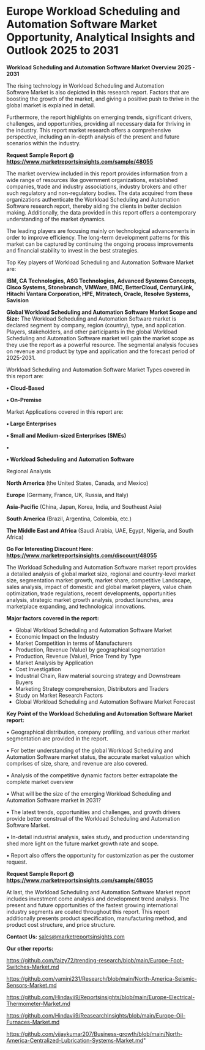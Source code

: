 # Europe Workload Scheduling and Automation Software Market Opportunity, Analytical Insights and Outlook 2025 to 2031

<Strong> Workload Scheduling and Automation Software Market Overview 2025 - 2031</strong>

The rising technology in Workload Scheduling and Automation Software Market is also depicted in this research report. Factors that are boosting the growth of the market, and giving a positive push to thrive in the global market is explained in detail.

Furthermore, the report highlights on emerging trends, significant drivers, challenges, and opportunities, providing all necessary data for thriving in the industry. This report market research offers a comprehensive perspective, including an in-depth analysis of the present and future scenarios within the industry.

<strong>Request Sample Report @ <a href=https://www.marketreportsinsights.com/sample/48055>https://www.marketreportsinsights.com/sample/48055</a></strong>

The market overview included in this report provides information from a wide range of resources like government organizations, established companies, trade and industry associations, industry brokers and other such regulatory and non-regulatory bodies. The data acquired from these organizations authenticate the Workload Scheduling and Automation Software research report, thereby aiding the clients in better decision making. Additionally, the data provided in this report offers a contemporary understanding of the market dynamics.

The leading players are focusing mainly on technological advancements in order to improve efficiency. The long-term development patterns for this market can be captured by continuing the ongoing process improvements and financial stability to invest in the best strategies.

Top Key players of Workload Scheduling and Automation Software Market are:

<strong>IBM, CA Technologies, ASG Technologies, Advanced Systems Concepts, Cisco Systems, Stonebranch, VMWare, BMC, BetterCloud, CenturyLink, Hitachi Vantara Corporation, HPE, Mitratech, Oracle, Resolve Systems, Savision</strong>

<strong><b>Global Workload Scheduling and Automation Software Market Scope and Size:</b></strong>
The Workload Scheduling and Automation Software market is declared segment by company, region (country), type, and application. Players, stakeholders, and other participants in the global Workload Scheduling and Automation Software market will gain the market scope as they use the report as a powerful resource. The segmental analysis focuses on revenue and product by type and application and the forecast period of 2025-2031.

Workload Scheduling and Automation Software Market Types covered in this report are:

<strong>•  Cloud-Based

•  On-Premise</strong>

Market Applications covered in this report are:

<strong>•  Large Enterprises

•  Small and Medium-sized Enterprises (SMEs)

•  

•  Workload Scheduling and Automation Software</strong> 

Regional Analysis

<strong>North America</strong> (the United States, Canada, and Mexico)

<strong>Europe</strong> (Germany, France, UK, Russia, and Italy)

<strong>Asia-Pacific</strong> (China, Japan, Korea, India, and Southeast Asia)

<strong>South America</strong> (Brazil, Argentina, Colombia, etc.)

<strong>The Middle East and Africa</strong> (Saudi Arabia, UAE, Egypt, Nigeria, and South Africa)

<strong>Go For Interesting Discount Here: <a href=https://www.marketreportsinsights.com/discount/48055>https://www.marketreportsinsights.com/discount/48055</a></strong>

The Workload Scheduling and Automation Software market report provides a detailed analysis of global market size, regional and country-level market size, segmentation market growth, market share, competitive Landscape, sales analysis, impact of domestic and global market players, value chain optimization, trade regulations, recent developments, opportunities analysis, strategic market growth analysis, product launches, area marketplace expanding, and technological innovations.

<strong><b>Major factors covered in the report:</b></strong>
<ul>
  <li>Global Workload Scheduling and Automation Software Market </li>
  <li>Economic Impact on the Industry</li>
  <li>Market Competition in terms of Manufacturers</li>
  <li>Production, Revenue (Value) by geographical segmentation</li>
  <li>Production, Revenue (Value), Price Trend by Type</li>
  <li>Market Analysis by Application</li>
  <li>Cost Investigation</li>
  <li>Industrial Chain, Raw material sourcing strategy and Downstream Buyers</li>
  <li>Marketing Strategy comprehension, Distributors and Traders</li>
  <li>Study on Market Research Factors</li>
  <li>Global Workload Scheduling and Automation Software Market Forecast</li>
</ul>

<strong><b>Key Point of the Workload Scheduling and Automation Software Market report:</b></strong>

• Geographical distribution, company profiling, and various other market segmentation are provided in the report.

• For better understanding of the global Workload Scheduling and Automation Software market status, the accurate market valuation which comprises of size, share, and revenue are also covered.

• Analysis of the competitive dynamic factors better extrapolate the complete market overview

• What will be the size of the emerging Workload Scheduling and Automation Software market in 2031?

• The latest trends, opportunities and challenges, and growth drivers provide better construal of the Workload Scheduling and Automation Software Market.

• In-detail industrial analysis, sales study, and production understanding shed more light on the future market growth rate and scope.

• Report also offers the opportunity for customization as per the customer request.

<strong>Request Sample Report @ <a href=https://www.marketreportsinsights.com/sample/48055>https://www.marketreportsinsights.com/sample/48055</a></strong>

At last, the Workload Scheduling and Automation Software Market report includes investment come analysis and development trend analysis. The present and future opportunities of the fastest growing international industry segments are coated throughout this report. This report additionally presents product specification, manufacturing method, and product cost structure, and price structure.

<strong>Contact Us:</strong>
sales@marketreportsinsights.com

<strong>Our other reports:</strong>

<a href=https://github.com/faizy72/trending-research/blob/main/Europe-Foot-Switches-Market.md>https://github.com/faizy72/trending-research/blob/main/Europe-Foot-Switches-Market.md</a>

<a href=https://github.com/yamini231/Research/blob/main/North-America-Seismic-Sensors-Market.md>https://github.com/yamini231/Research/blob/main/North-America-Seismic-Sensors-Market.md</a>

<a href=https://github.com/Hindavii9/Reportsinsights/blob/main/Europe-Electrical-Thermometer-Market.md>https://github.com/Hindavii9/Reportsinsights/blob/main/Europe-Electrical-Thermometer-Market.md</a>

<a href=https://github.com/Hindavii9/ReasearchInsights/blob/main/Europe-Oil-Furnaces-Market.md>https://github.com/Hindavii9/ReasearchInsights/blob/main/Europe-Oil-Furnaces-Market.md</a>

<a href=https://github.com/vijaykumar207/Business-growth/blob/main/North-America-Centralized-Lubrication-Systems-Market.md>https://github.com/vijaykumar207/Business-growth/blob/main/North-America-Centralized-Lubrication-Systems-Market.md</a>"
